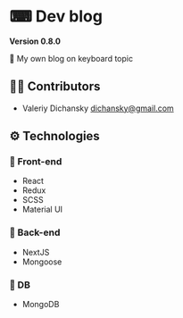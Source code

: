 # ⌨ Dev blog

**Version 0.8.0**

📃 My own blog on keyboard topic

## 👨‍💻 Contributors

- Valeriy Dichansky <dichansky@gmail.com>

## ⚙ Technologies
### 💅 Front-end
  - React
  - Redux
  - SCSS
  - Material UI
### 🧠 Back-end
  - NextJS
  - Mongoose
### 💾 DB
  - MongoDB
